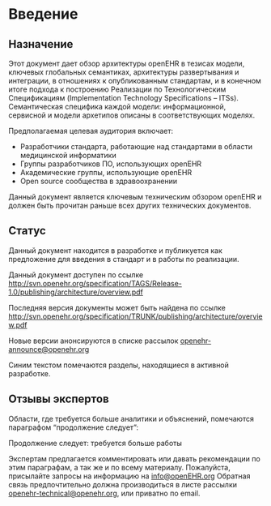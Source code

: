 # Введение

## Назначение

Этот документ дает обзор архитектуры openEHR в тезисах модели, ключевых глобальных семантиках, архитектуры развертывания и интеграции, в отношениях к опубликованным стандартам, и в конечном итоге подхода к построению Реализации по Технологическим Спецификациям (Implementation Technology Specifications – ITSs). Семантическая специфика каждой модели: информационной, сервисной и модели архетипов описаны в соответствующих моделях.

Предполагаемая целевая аудитория включает:

* Разработчики стандарта, работающие над стандартами в области медицинской информатики
* Группы разработчиков ПО, использующих openEHR
* Академические группы, использующие openEHR
* Open source сообщества в здравоохранении

Данный документ является ключевым техническим обзором openEHR и должен быть прочитан раньше всех других технических документов.

## Статус

Данный документ находится в разработке и публикуется как предложение для введения в стандарт и в работы по реализации. 

Данный документ доступен по ссылке <http://svn.openehr.org/specification/TAGS/Release-1.0/publishing/architecture/overview.pdf> 

Последняя версия документы может быть найдена по ссылке  
<http://svn.openehr.org/specification/TRUNK/publishing/architecture/overview.pdf> 

Новые версии анонсируются в списке рассылок <openehr-announce@openehr.org>

Синим текстом помечаются разделы, находящиеся в активной разработке.

## Отзывы экспертов 
Области, где требуется больше аналитики и объяснений, помечаются параграфом “продолжение следует”:

Продолжение следует: требуется больше работы

Экспертам предлагается комментировать или давать рекомендации по этим параграфам, а так же и по всему материалу. Пожалуйста, присылайте запросы на информацию на <info@openEHR.org> Обратная связь предпочтительно должна производиться в листе рассылки <openehr-technical@openehr.org>, или приватно по email.